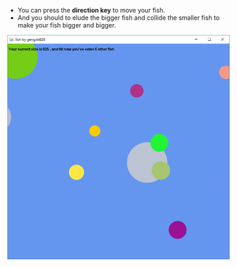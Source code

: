 * You can press the **direction key** to move your fish.  
* And you should to elude the bigger fish and collide the smaller fish to make your fish bigger and bigger.  
  
  
![运行时的图片](https://github.com/gengxk628/Java/blob/master/small%20games/fish/running.png)
